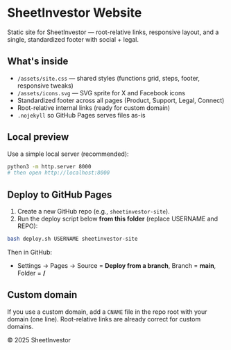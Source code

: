 # SheetInvestor Website

Static site for SheetInvestor — root-relative links, responsive layout, and a single, standardized footer with social + legal.

## What's inside
- `/assets/site.css` — shared styles (functions grid, steps, footer, responsive tweaks)
- `/assets/icons.svg` — SVG sprite for X and Facebook icons
- Standardized footer across all pages (Product, Support, Legal, Connect)
- Root-relative internal links (ready for custom domain)
- `.nojekyll` so GitHub Pages serves files as-is

## Local preview
Use a simple local server (recommended):
```bash
python3 -m http.server 8000
# then open http://localhost:8000
```

## Deploy to GitHub Pages
1. Create a new GitHub repo (e.g., `sheetinvestor-site`).
2. Run the deploy script below **from this folder** (replace USERNAME and REPO):

```bash
bash deploy.sh USERNAME sheetinvestor-site
```

Then in GitHub:
- Settings → Pages → Source = **Deploy from a branch**, Branch = **main**, Folder = **/**

## Custom domain
If you use a custom domain, add a `CNAME` file in the repo root with your domain (one line).
Root-relative links are already correct for custom domains.

© 2025 SheetInvestor
